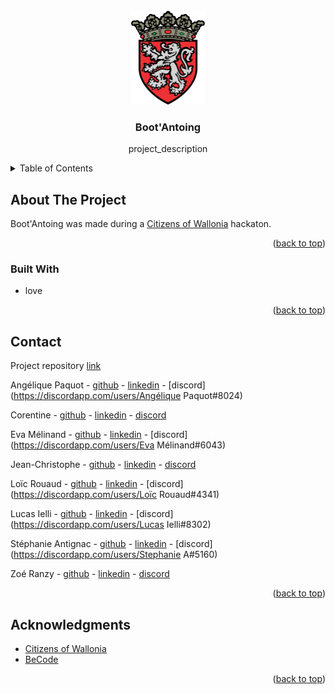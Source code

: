<div id="top"></div>



<!-- PROJECT LOGO -->
<br />
<div align="center">
  <a href="">
    <img src="./src/media/antoing.png" alt="Antoing armories" height="150px">
  </a>

<h3 align="center">Boot'Antoing</h3>

  <p align="center">
    project_description
  </p>
</div>



<!-- TABLE OF CONTENTS -->
<details>
  <summary>Table of Contents</summary>
  <ol>
    <li>
      <a href="#about-the-project">About The Project</a>
      <ul>
        <li><a href="#built-with">Built With</a></li>
      </ul>
    </li>
    <li><a href="#contact">Contact</a></li>
    <li><a href="#acknowledgments">Acknowledgments</a></li>
  </ol>
</details>



<!-- ABOUT THE PROJECT -->
## About The Project

Boot'Antoing was made during a [Citizens of Wallonia](https://www.citizensofwallonia.be/) hackaton. 

<p align="right">(<a href="#top">back to top</a>)</p>

### Built With

* love

<p align="right">(<a href="#top">back to top</a>)</p>



<!-- CONTACT -->
## Contact

Project repository [link](https://github.com/JeanChristopheM/wallonia)

Angélique Paquot - [github]() - [linkedin]() - [discord](https://discordapp.com/users/Angélique Paquot#8024)

Corentine - [github]() - [linkedin]() - [discord](https://discordapp.com/users/Corentine#1141)

Eva Mélinand - [github]() - [linkedin]() - [discord](https://discordapp.com/users/Eva Mélinand#6043)

Jean-Christophe - [github]() - [linkedin]() - [discord](https://discordapp.com/users/JeanCM#7711)

Loïc Rouaud - [github]() - [linkedin]() - [discord](https://discordapp.com/users/Loïc Rouaud#4341)

Lucas Ielli - [github]() - [linkedin]() - [discord](https://discordapp.com/users/Lucas Ielli#8302)

Stéphanie Antignac - [github](https://github.com/StephanieAn) - [linkedin](www.linkedin.com/in/stéphanie-antignac) - [discord](https://discordapp.com/users/Stephanie A#5160)

Zoé Ranzy - [github](https://github.com/hawkstan) - [linkedin](https://www.linkedin.com/in/z-m-ranzy/) - [discord](https://discordapp.com/users/nfr#7235/)

<p align="right">(<a href="#top">back to top</a>)</p>



<!-- ACKNOWLEDGMENTS -->
## Acknowledgments

* [Citizens of Wallonia](https://www.citizensofwallonia.be/)
* [BeCode](https://becode.org/)

<p align="right">(<a href="#top">back to top</a>)</p>

